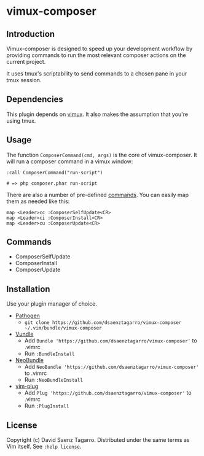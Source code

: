 # vimux-composer

## Introduction

Vimux-composer is designed to speed up your development workflow by providing
commands to run the most relevant composer actions on the current project.

It uses tmux's scriptability to send commands to a chosen pane in your
tmux session.

## Dependencies

This plugin depends on [vimux][1]. It also makes the assumption that you're 
using tmux.

## Usage

The function `ComposerCommand(cmd, args)` is the core of vimux-composer. It will
run a composer command in a vimux window:

    :call ComposerCommand("run-script")

    # => php composer.phar run-script


There are also a number of pre-defined [commands](#commands). You can easily map
them as needed like this:

    map <Leader>cc :ComposerSelfUpdate<CR>
    map <Leader>ci :ComposerInstall<CR>
    map <Leader>cu :ComposerUpdate<CR>

## Commands

* ComposerSelfUpdate 
* ComposerInstall    
* ComposerUpdate     

## Installation

Use your plugin manager of choice.

- [Pathogen][2]
  - `git clone https://github.com/dsaenztagarro/vimux-composer ~/.vim/bundle/vimux-composer`
- [Vundle][3]
  - Add `Bundle 'https://github.com/dsaenztagarro/vimux-composer'` to .vimrc
  - Run `:BundleInstall`
- [NeoBundle][4]
  - Add `NeoBundle 'https://github.com/dsaenztagarro/vimux-composer'` to .vimrc
  - Run `:NeoBundleInstall`
- [vim-plug][5]
  - Add `Plug 'https://github.com/dsaenztagarro/vimux-composer'` to .vimrc
  - Run `:PlugInstall`

## License

Copyright (c) David Saenz Tagarro.  Distributed under the same terms as Vim itself.
See `:help license`.

[1]: https://github.com/benmills/vimux
[2]: https://github.com/tpope/vim-pathogen
[3]: https://github.com/gmarik/vundle
[4]: https://github.com/Shougo/neobundle.vim
[5]: https://github.com/junegunn/vim-plug
